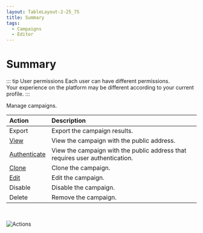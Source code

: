 ```yaml
---
layout: TableLayout-2-25_75
title: Summary
tags:
  - Campaigns
  - Editor
---
```


# Summary

::: tip User permissions
Each user can have different permissions.<br>
Your experience on the platform may be different according to your current profile.
:::

Manage campaigns.

| Action                   | Description                                                                  |
| :----------------------- | :--------------------------------------------------------------------------- |
| Export                   | Export the campaign results.                                                 |
| [View](view)             | View the campaign with the public address.                                   |
| [Authenticate](auth)     | View the campaign with the public address that requires user authentication. |
| [Clone](create_campaign) | Clone the campaign.                                                          |
| [Edit](create_campaign)  | Edit the campaign.                                                           |
| Disable                  | Disable the campaign.                                                        |
| Delete                   | Remove the campaign.                                                         |

<br>

![Actions](https://cdn.phishx.io/phishx-docs/images/phishx_campaigns_campaigns_02.webp)
